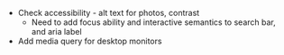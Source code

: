 - Check accessibility - alt text for photos, contrast
    - Need to add focus ability and interactive semantics to search bar, and aria label
- Add media query for desktop monitors